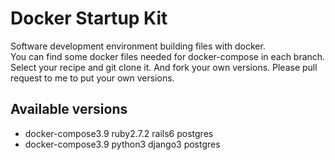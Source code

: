# Docker Startup Kit

Software development environment building files with docker.  
You can find some docker files needed for docker-compose in each branch.
Select your recipe and git clone it.
And fork your own versions. Please pull request to me to put your own versions.

## Available versions

- docker-compose3.9 ruby2.7.2 rails6 postgres
- docker-compose3.9 python3 django3 postgres
